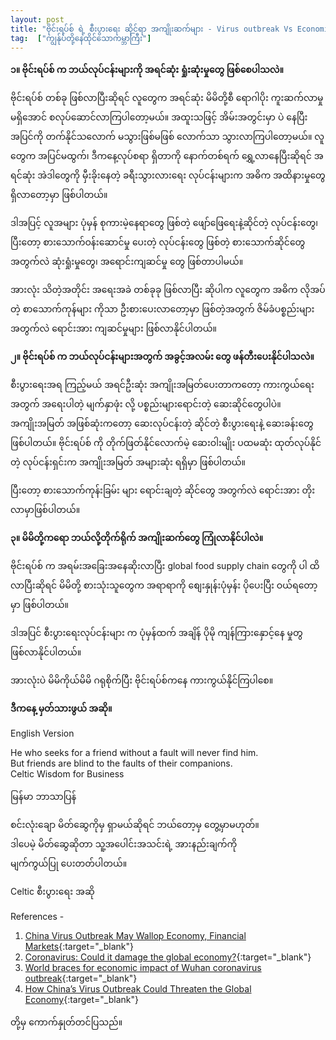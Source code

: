 ```yaml
---
layout: post
title: "ဗိုင်းရပ်စ် ရဲ့ စီးပွားရေး ဆိုင်ရာ အကျိုးဆက်များ - Virus outbreak Vs Economic Impact"
tag:  ["ကျွန်ုပ်တို့နေထိုင်သောကမ္ဘာကြီး"]
---
```


**၁။ ဗိုင်းရပ်စ် က ဘယ်လုပ်ငန်းများကို အရင်ဆုံး ရှုံးဆုံးမှုတွေ ဖြစ်စေပါသလဲ။**

ဗိုင်းရပ်စ် တစ်ခု ဖြစ်လာပြီးဆိုရင် လူတွေက အရင်ဆုံး မိမိတို့စီ ရောဂါပိုး ကူးဆက်လာမှု မရှိအောင် စလုပ်ဆောင်လာကြပါတော့မယ်။ အထူးသဖြင့် အိမ်းအတွင်းမှာ ပဲ နေပြီး အပြင်ကို တက်နိုင်သလောက် မသွားဖြစ်မဖြစ် လောက်သာ သွားလာကြပါတော့မယ်။ လူတွေက အပြင်မထွက်၊ ဒီကနေ့လုပ်စရာ ရှိတာကို နောက်တစ်ရက် ရွှေ့လာနေပြီးဆိုရင် အရင်ဆုံး အဲဒါတွေကို မှီးခိုးနေတဲ့ ခရီးသွားလားရေး လုပ်ငန်းများက အဓိက အထိနားမှုတွေ ရှိလာတော့မှာ ဖြစ်ပါတယ်။

ဒါအပြင့် လူအများ ပုံမှန် စုကားမဲ့နေရာတွေ ဖြစ်တဲ့ ဖျော်ဖြေရေးနဲ့ဆိုင်တဲ့ လုပ်ငန်းတွေ၊ ပြီးတော့ စားသောက်ဝန်းဆောင်မှု ပေးတဲ့ လုပ်ငန်းတွေ ဖြစ်တဲ့ စားသောက်ဆိုင်တွေ အတွက်လဲ ဆုံးရှုံးမှုတွေ၊ အရောင်းကျဆင်မှု တွေ ဖြစ်တာပါမယ်။

<!-- more -->


အားလုံး သိတဲ့အတိုင်း အရေးအခဲ တစ်ခုခု ဖြစ်လာပြီး ဆိုပါက လူတွေက အဓိက လိုအပ်တဲ့ စာသောက်ကုန်များ ကိုသာ ဦးစားပေးလာတော့မှာ ဖြစ်တဲ့အတွက်  ဇိမ်ခံပစ္စည်းများ အတွက်လဲ ရောင်းအား ကျဆင်မှုများ ဖြစ်လာနိုင်ပါတယ်။


**၂။ ဗိုင်းရပ်စ် က ဘယ်လုပ်ငန်းများအတွက် အခွင့်အလမ်း တွေ ဖန်တီးပေးနိုင်ပါသလဲ။**

စီးပွားရေးအရ ကြည့်မယ် အရင်ဦးဆုံး အကျိုးအမြတ်ပေးတာကတော့ ကားကွယ်ရေးအတွက် အရေးပါတဲ့ မျက်နှာဖုံး လို့ ပစ္စည်းများရောင်းတဲ့ ဆေးဆိုင်တွေပါပဲ။ အကျိုးအမြတ် အဖြစ်ဆုံးကတော့ ဆေးလုပ်ငန်းတဲ့ ဆိုင်တဲ့ စီးပွားရေးနဲ့ ဆေးခန်းတွေ ဖြစ်ပါတယ်။ ဗိုင်းရပ်စ် ကို တိုက်ဖြတ်နိုင်လောက်မဲ့ ဆေးဝါးမျိုး ပထမဆုံး ထုတ်လုပ်နိုင်တဲ့ လုပ်ငန်းရှင်းက အကျိုးအမြတ် အများဆုံး ရရှိမှာ ဖြစ်ပါတယ်။

ပြီးတော့ စားသောက်ကုန်းခြမ်း များ ရောင်းချတဲ့ ဆိုင်တွေ အတွက်လဲ ရောင်းအား တိုးလာမှာဖြစ်ပါတယ်။

**၃။ မိမိတို့ကရော ဘယ်လို့တိုက်ရိုက် အကျိုးဆက်တွေ ကြုံလာနိုင်ပါလဲ။**

ဗိုင်းရပ်စ် က အရမ်းအခြေးအနေဆိုးလာပြီး global food supply chain တွေကို ပါ ထိလာပြီးဆိုရင် မိမိတို့ စားသုံးသူတွေက အရာရာကို စျေးနှုန်းပုံမှန်း ပိုပေးပြီး ဝယ်ရတော့မှာ ဖြစ်ပါတယ်။

ဒါအပြင် စီးပွားရေးလုပ်ငန်းများ က ပုံမှန်ထက် အချိန် ပိုမို ကျန်ကြားနှောင့်နေ မှုတွ ဖြစ်လာနိုင်ပါတယ်။

အားလုံးပဲ မိမိကိုယ်မိမိ ဂရုစိုက်ပြီး ဗိုင်းရပ်စ်ကနေ ကားကွယ်နိုင်ကြပါစေ။


**ဒီကနေ့ မှတ်သားဖွယ် အဆို။**

English Version

He who seeks for a friend without a fault will never find him.<br />
But friends are blind to the faults of their companions.<br />
Celtic Wisdom for Business

မြန်မာ ဘာသာပြန်

စင်းလုံးချော မိတ်ဆွေကိုမှ ရှာမယ်ဆိုရင် ဘယ်တော့မှ တွေ့မှာမဟုတ်။ <br />
ဒါပေမဲ့ မိတ်ဆွေဆိုတာ သူ့အပေါင်းအသင်းရဲ့ အားနည်းချက်ကို <br />
မျက်ကွယ်ပြု ပေးတတ်ပါတယ်။ <br />

Celtic စီးပွားရေး အဆို


References -
1. [China Virus Outbreak May Wallop Economy, Financial Markets](https://thediplomat.com/2020/01/china-virus-outbreak-may-wallop-economy-financial-markets/){:target="_blank"}
2. [Coronavirus: Could it damage the global economy?](https://www.bbc.com/news/business-51239745){:target="_blank"}
3. [World braces for economic impact of Wuhan coronavirus outbreak](https://asia.nikkei.com/Spotlight/Coronavirus-outbreak/World-braces-for-economic-impact-of-Wuhan-coronavirus-outbreak){:target="_blank"}
4. [How China’s Virus Outbreak Could Threaten the Global Economy](https://www.nytimes.com/2020/01/23/world/asia/wuhan-coronavirus-china-economy.html){:target="_blank"}

တို့မှ ကောက်နှုတ်တင်ပြသည်။
